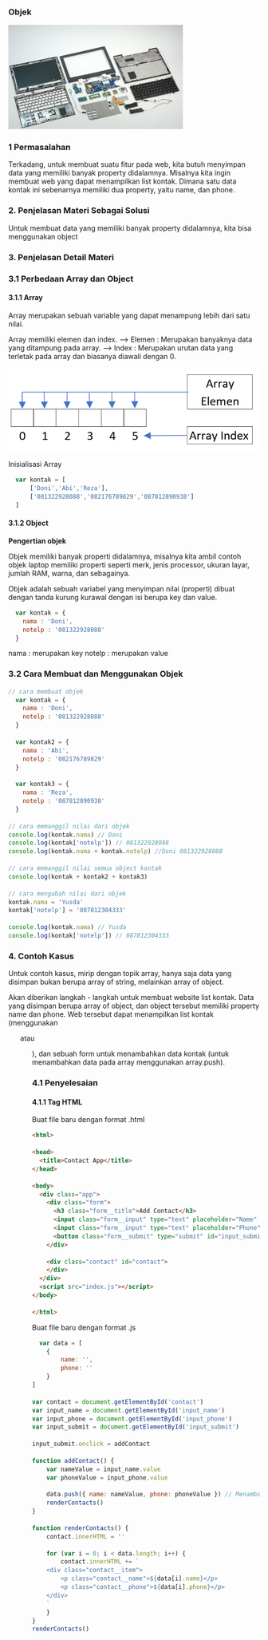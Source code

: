 ### Objek

<img src="objek.jpg" width="350" />

### 1 Permasalahan

Terkadang, untuk membuat suatu fitur pada web, kita butuh menyimpan data yang memiliki banyak property didalamnya. Misalnya kita ingin membuat web yang dapat menampilkan list kontak. Dimana satu data kontak ini sebenarnya memiliki dua property, yaitu name, dan phone.

### 2. Penjelasan Materi Sebagai Solusi

Untuk membuat data yang memiliki banyak property didalamnya, kita bisa menggunakan object

### 3. Penjelasan Detail Materi

### 3.1 Perbedaan Array dan Object

#### 3.1.1 Array

Array merupakan sebuah variable yang dapat menampung lebih dari satu nilai.

Array memiliki elemen dan index.
--> Elemen : Merupakan banyaknya data yang ditampung pada array.
--> Index  : Merupakan urutan data yang terletak pada array dan biasanya diawali dengan 0.

<img src="array.png"/>

Inisialisasi Array 

```javascript
  var kontak = [
      ['Doni','Abi','Reza'],
      ['081322928088','082176789829','087812890938']
  ]
```
#### 3.1.2 Object
**Pengertian objek** 

Objek memiliki banyak properti didalamnya, misalnya kita ambil contoh objek laptop memiliki properti seperti merk, jenis processor, ukuran layar, jumlah RAM, warna, dan sebagainya.

Objek adalah sebuah variabel yang menyimpan nilai (properti) dibuat dengan tanda kurung kurawal dengan isi berupa key dan value.

```javascript
  var kontak = {
    nama : 'Doni',
    notelp : '081322928088'
  }
```
  nama : merupakan key
  notelp : merupakan value


### 3.2 Cara Membuat dan Menggunakan Objek

```javascript
// cara membuat objek
  var kontak = {
    nama : 'Doni',
    notelp : '081322928088'
  }

  var kontak2 = {
    nama : 'Abi',
    notelp : '082176789829'
  }

  var kontak3 = {
    nama : 'Reza',
    notelp : '087812890938'
  }

// cara memanggil nilai dari objek
console.log(kontak.nama) // Doni
console.log(kontak['notelp']) // 081322928088
console.log(kontak.nama + kontak.notelp) //Doni 081322928088

// cara memanggil nilai semua object kontak
console.log(kontak + kontak2 + kontak3)

// cara mengubah nilai dari objek
kontak.nama = 'Yusda'
kontak['notelp'] = '087812304333'

console.log(kontak.nama) // Yusda
console.log(kontak['notelp']) // 087812304333
```

### 4. Contoh Kasus

Untuk contoh kasus, mirip dengan topik array, hanya saja data yang disimpan bukan berupa array of string, melainkan array of object.

Akan diberikan langkah - langkah untuk membuat website list kontak. Data yang disimpan berupa array of object, dan object tersebut memiliki property name dan phone. Web tersebut dapat menampilkan list kontak (menggunakan <ul /> atau <ol />), dan sebuah form untuk menambahkan data kontak (untuk menambahkan data pada array menggunakan array.push).

### 4.1 Penyelesaian

#### 4.1.1 Tag HTML

Buat file baru dengan format .html
```html
<html>

<head>
  <title>Contact App</title>
</head>

<body>
  <div class="app">
    <div class="form">
      <h3 class="form__title">Add Contact</h3>
      <input class="form__input" type="text" placeholder="Name" id="input_name" /><br>
      <input class="form__input" type="text" placeholder="Phone" id="input_phone" /><br>
      <button class="form__submit" type="submit" id="input_submit">Submit</button>
    </div>

    <div class="contact" id="contact">
    </div>
  </div>
  <script src="index.js"></script>
</body>

</html>
```

Buat file baru dengan format .js
```javascript
  var data = [
    {
        name: '',
        phone: ''
    }
]

var contact = document.getElementById('contact')
var input_name = document.getElementById('input_name')
var input_phone = document.getElementById('input_phone')
var input_submit = document.getElementById('input_submit')

input_submit.onclick = addContact

function addContact() {
    var nameValue = input_name.value
    var phoneValue = input_phone.value

    data.push({ name: nameValue, phone: phoneValue }) // Menambahkan data kontak 
    renderContacts()
}

function renderContacts() {
    contact.innerHTML = ''

    for (var i = 0; i < data.length; i++) {
        contact.innerHTML += `
    <div class="contact__item">
        <p class="contact__name">${data[i].name}</p>
        <p class="contact__phone">${data[i].phone}</p>
    </div>
    `
    }
}
renderContacts()
```